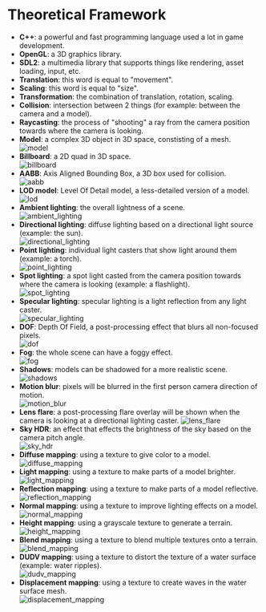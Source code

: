 # Theoretical Framework
- **C++**: a powerful and fast programming language used a lot in game development.
- **OpenGL**: a 3D graphics library.
- **SDL2**: a multimedia library that supports things like rendering, asset loading, input, etc.
- **Translation**: this word is equal to "movement".
- **Scaling**: this word is equal to "size".
- **Transformation**: the combination of translation, rotation, scaling.
- **Collision**: intersection between 2 things (for example: between the camera and a model).
- **Raycasting**: the process of "shooting" a ray from the camera position towards where the camera is looking.
- **Model**: a complex 3D object in 3D space, constisting of a mesh.  
![model](../images/model.png)
- **Billboard**: a 2D quad in 3D space.  
![billboard](../images/billboard.png)
- **AABB**: Axis Aligned Bounding Box, a 3D box used for collision.  
![aabb](../images/aabb.png)
- **LOD model**: Level Of Detail model, a less-detailed version of a model.  
![lod](../images/lod.png)
- **Ambient lighting**: the overall lightness of a scene.  
![ambient_lighting](../images/ambient_light.png)
- **Directional lighting**: diffuse lighting based on a directional light source (example: the sun).  
![directional_lighting](../images/directional_light.png)
- **Point lighting**: individual light casters that show light around them (example: a torch).  
![point_lighting](../images/point_light.png)
- **Spot lighting**: a spot light casted from the camera position towards where the camera is looking (example: a flashlight).  
![spot_lighting](../images/spot_light.png)
- **Specular lighting**: specular lighting is a light reflection from any light caster.  
![specular_lighting](../images/specular_light.png)
- **DOF**: Depth Of Field, a post-processing effect that blurs all non-focused pixels.  
![dof](../images/dof.png)
- **Fog**: the whole scene can have a foggy effect.  
![fog](../images/fog.png)
- **Shadows**: models can be shadowed for a more realistic scene.  
![shadows](../images/shadows.png)
- **Motion blur**: pixels will be blurred in the first person camera direction of motion.  
![motion_blur](../images/motion_blur.png)
- **Lens flare**: a post-processing flare overlay will be shown when the camera is looking at a directional lighting caster.
![lens_flare](../images/lens_flare.png)
- **Sky HDR**: an effect that effects the brightness of the sky based on the camera pitch angle.  
![sky_hdr](../images/sky_hdr.png)
- **Diffuse mapping**: using a texture to give color to a model.  
![diffuse_mapping](../images/diffuse_mapping.png)
- **Light mapping**: using a texture to make parts of a model brighter.  
![light_mapping](../images/light_mapping.png)
- **Reflection mapping**: using a texture to make parts of a model reflective.  
![reflection_mapping](../images/reflection_mapping.png)
- **Normal mapping**: using a texture to improve lighting effects on a model.  
![normal_mapping](../images/normal_mapping.png)
- **Height mapping**: using a grayscale texture to generate a terrain.  
![height_mapping](../images/height_mapping.png)
- **Blend mapping**: using a texture to blend multiple textures onto a terrain.  
![blend_mapping](../images/blend_mapping.png)
- **DUDV mapping**: using a texture to distort the texture of a water surface (example: water ripples).  
![dudv_mapping](../images/dudv_mapping.png)
- **Displacement mapping**: using a texture to create waves in the water surface mesh.  
![displacement_mapping](../images/displacement_mapping.png)
